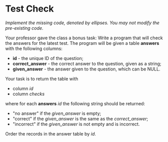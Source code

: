 # Test Check

*Implement the missing code, denoted by ellipses. You may not modify the pre-existing code.*

Your professor gave the class a bonus task: Write a program that will check the
answers for the latest test. The program will be given a table **answers** with the following columns:

- **id** - the unique ID of the question;
- **correct_answer** - the correct answer to the question, given as a string;
- **given_answer** - the answer given to the question, which can be NULL.

Your task is to return the table with
- column *id*
- column *checks*

where for each **answers** *id* the following string should be returned:

- "no answer" if the *given_answer* is empty;
- "correct" if the *given_answer* is the same as the *correct_answer*;
- "incorrect" if the *given_answer* is not empty and is incorrect.

Order the records in the answer table by *id*.
